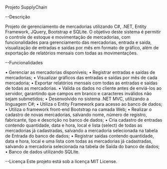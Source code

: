 Projeto SupplyChain

--Descrição

Projeto de gerenciamento de mercadorias utilizando C#, .NET, Entity Framework, JQuery, Bootstrap e SQLite. O objetivo deste sistema é permitir o controle de estoque e movimentação de mercadorias, com funcionalidades para gerenciamento das mercadorias, entrada e saída, visualização de entradas e saídas por mês em formato de gráfico, além de exportação de relatórios mensais com todas as movimentações.

--Funcionalidades

•	Gerenciar as mercadorias disponíveis;
•	Registrar entradas e saídas de mercadorias;
•	Visualizar gráficos das entradas e saídas por mês de cada mercadoria;
•	Exportar relatórios mensais com todas as entradas e saídas de todas as mercadorias.
•	Valida os dados no cliente antes de enviá-los ao servidor, garantindo que campos em branco e caracteres inválidos não sejam submetidos;
•	Desenvolvido no sistema .NET MVC, utilizando a linguagem C#;
•	Utiliza o Entity Framework para acesso ao banco de dados;
•	Utiliza o framework front-end Bootstrap na camada Web;
•	Realizar o cadastro de novas mercadorias, salvando nome, número de registro, fabricante, tipo e descrição no banco de dados;
•	Cria cadastro de entradas contendo quantidade, data e hora, local e lista (select) de todas as mercadorias já cadastradas, salvando a mercadoria selecionada na tabela de Entrada do banco de dados;
•	Registrar saídas contendo quantidade, data e hora, local e uma lista com todas as mercadorias já cadastradas, salvando a mercadoria selecionada na tabela de Saída do banco de dados;
•	Banco de dados utilizando SQLite.

--Licença
Este projeto está sob a licença MIT License.

